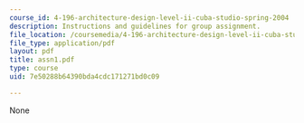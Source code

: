 ```yaml
---
course_id: 4-196-architecture-design-level-ii-cuba-studio-spring-2004
description: Instructions and guidelines for group assignment.
file_location: /coursemedia/4-196-architecture-design-level-ii-cuba-studio-spring-2004/7e50288b64390bda4cdc171271bd0c09_assn1.pdf
file_type: application/pdf
layout: pdf
title: assn1.pdf
type: course
uid: 7e50288b64390bda4cdc171271bd0c09

---
```

None